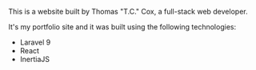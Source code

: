 This is a website built by Thomas "T.C." Cox, a full-stack web developer.

It's my portfolio site and it was built using the following technologies:

<ul>
<li>Laravel 9</li>
<li>React</li>
<li>InertiaJS</li>
</ul>

